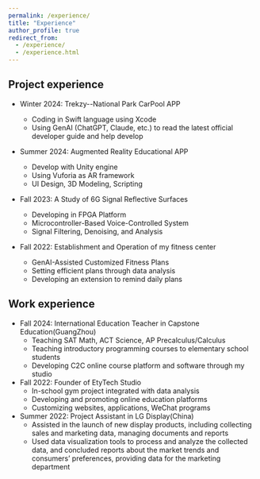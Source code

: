 ```yaml
---
permalink: /experience/
title: "Experience"
author_profile: true
redirect_from: 
  - /experience/
  - /experience.html
---
```


## Project experience

* Winter 2024: Trekzy--National Park CarPool APP
  * Coding in Swift language using Xcode
  * Using GenAI (ChatGPT, Claude, etc.)  to read the latest official developer guide and help develop

* Summer 2024: Augmented Reality Educational APP 
  * Develop with Unity engine
  * Using Vuforia as AR framework
  * UI Design, 3D Modeling, Scripting

* Fall 2023: A Study of 6G Signal Reflective Surfaces
  * Developing in FPGA Platform
  * Microcontroller-Based Voice-Controlled System
  * Signal Filtering, Denoising, and Analysis

* Fall 2022: Establishment and Operation of my fitness center
  * GenAI-Assisted Customized Fitness Plans
  * Setting efficient plans through data analysis
  * Developing an extension to remind daily plans

## Work experience

* Fall 2024: International Education Teacher in Capstone Education(GuangZhou)
  * Teaching SAT Math, ACT Science, AP Precalculus/Calculus
  * Teaching introductory programming courses to elementary school students
  * Developing C2C online course platform and software through my studio
* Fall 2022: Founder of EtyTech Studio
  * In-school gym project integrated with data analysis
  * Developing and promoting online education platforms
  * Customizing websites, applications, WeChat programs
* Summer 2022: Project Assistant in LG Display(China)
  * Assisted in the launch of new display products, including collecting sales and marketing data, managing documents and reports
  *  Used data visualization tools to process and analyze the collected data, and concluded reports about the market trends and consumers’ preferences, providing data for the marketing department



 
